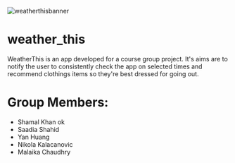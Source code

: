 
![weatherthisbanner](https://user-images.githubusercontent.com/75495771/204642571-96ba7b88-7616-4fe4-b4e4-b104e0a6d956.png)


# weather_this

WeatherThis is an app developed for a course group project. 
It's aims are to notify the user to consistently check the app on selected 
times and recommend clothings items so they're best dressed for going out.

# Group Members: 

- Shamal Khan ok
- Saadia Shahid
- Yan Huang
- Nikola Kalacanovic
- Malaika Chaudhry

